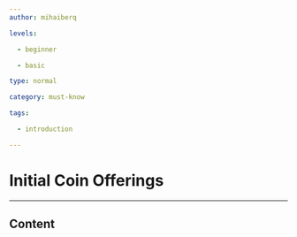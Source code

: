 ```yaml
---
author: mihaiberq

levels:

  - beginner

  - basic

type: normal

category: must-know

tags:

  - introduction

---
```

# Initial Coin Offerings

---
## Content



